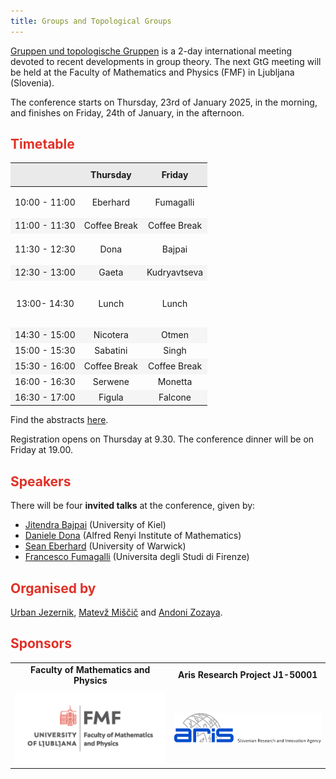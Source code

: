 ```yaml
---
title: Groups and Topological Groups
---
```


<!-- Intro box -->
<div>
  <p><a href="https://www.gtgconference.eu/index.php" target="_blank">Gruppen und topologische Gruppen</a> is a 2-day international meeting devoted to recent developments in group theory. The next GtG meeting will be held at the Faculty of Mathematics and Physics (FMF) in Ljubljana (Slovenia).</p>
  <p>The conference starts on Thursday, 23rd of January 2025, in the morning, and finishes on Friday, 24th of January, in the afternoon.</p>
</div>

## <span style="color: #E03127;">Timetable</span>

  <table style="width: 100%; border-collapse: collapse; text-align: center;">
    <thead>
      <tr style="background-color: #EAEAEA;">
        <th style="padding: 10px;"></th>
        <th style="padding: 10px;">Thursday </th>
        <th style="padding: 10px;">Friday </th>
      </tr>
    </thead>
    <tbody>
      <tr style="height: 50px;">
        <td>10:00 - 11:00</td>
        <td> Eberhard </td>
        <td> Fumagalli </td>
      </tr>
      <tr style="background-color: #F5F5F5; height: 25px;">
        <td>11:00 - 11:30</td>
    <td class="break">Coffee Break</td>
         <td class="break">Coffee Break</td>
      </tr>
      <tr style="height: 50px;">
        <td>11:30 - 12:30</td>
        <td> Dona </td>
        <td> Bajpai </td>
      </tr>
      <tr style="background-color: #F5F5F5; height: 25px;">
        <td>12:30 - 13:00</td>
        <td> Gaeta </td>
        <td> Kudryavtseva </td>
      </tr>
      <tr style="height: 75px;">
        <td>13:00- 14:30</td>
    <td class="break">Lunch </td>
        <td class="break">Lunch</td>
      </tr>
      <tr style="background-color: #F5F5F5; height: 25px;">
        <td>14:30 - 15:00</td>
    <td> Nicotera </td>
        <td> Otmen </td>
      </tr>
      <tr style="height: 25px;">
        <td>15:00 - 15:30 </td>
        <td> Sabatini </td>
        <td> Singh </td>
      </tr>
      <tr style="background-color: #F5F5F5; height: 25px;">
        <td>15:30 - 16:00</td>
         <td class="break">Coffee Break</td> 
         <td class="break">Coffee Break</td>
      </tr>
      <tr style="height: 25px;">
        <td>16:00 - 16:30</td>
        <td> Serwene </td>
        <td> Monetta </td>
      </tr>
      <tr style="background-color: #F5F5F5; height: 25px;">
        <td>16:30 - 17:00</td>
        <td> Figula </td>
        <td> Falcone </td>
      </tr>
    </tbody>
  </table>

<!-- Abstracts link -->
<p> Find the abstracts <a href="abstracts.pdf" target="_blank">here</a>.</p>

<p>Registration opens on Thursday at 9.30. The conference dinner will be on Friday at 19.00.</p>

## <span style="color: #E03127;">Speakers</span>

There will be four **invited talks** at the conference, given by:
- [Jitendra Bajpai](https://user.math.uni-kiel.de/%7Ejitendra/) (University of Kiel)
- [Daniele Dona](https://sites.google.com/view/danieledona/) (Alfred Renyi Institute of Mathematics)
- [Sean Eberhard](https://warwick.ac.uk/fac/sci/maths/people/staff/Eberhard) (University of Warwick)
- [Francesco Fumagalli](https://sites.google.com/unifi.it/fumagalli/) (Universita degli Studi di Firenze)

## <span style="color: #E03127;">Organised by</span>

[Urban Jezernik](https://sites.google.com/site/urbanjezernik/), [Matevž Miščič](https://sites.google.com/view/matevzmiscic) and [Andoni Zozaya](https://sites.google.com/view/andonizozaya/orrialdea).

## <span style="color: #E03127;">Sponsors</span>

<div class="scrollwrapper">
<table style="width: 100%; text-align: center; margin: 0 auto;">
  <tr>
    <td style="padding-bottom: 10px;"><strong>Faculty of Mathematics and Physics</strong></td>
    <td style="padding-bottom: 10px;"><strong>Aris Research Project J1-50001</strong></td>
  </tr>
  <tr>
    <td><img src="fmf.jpg" alt="FMF Logo" style="width: 300px; height: auto;"></td>
    <td><img src="aris.jpg" alt="Aris Logo" style="width: 300px; height: auto;"></td>
  </tr>
</table>
</div>
